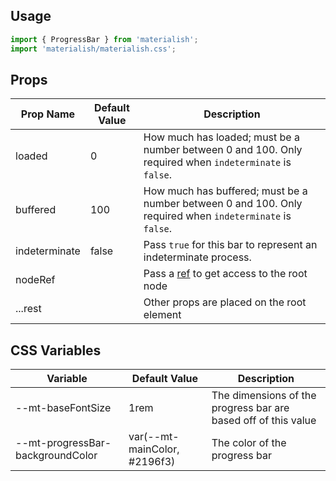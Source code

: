 ## Usage

```jsx
import { ProgressBar } from 'materialish';
import 'materialish/materialish.css';
```

## Props

| Prop Name     | Default Value | Description                                                                                               |
| ------------- | ------------- | --------------------------------------------------------------------------------------------------------- |
| loaded        | 0             | How much has loaded; must be a number between 0 and 100. Only required when `indeterminate` is `false`.   |
| buffered      | 100           | How much has buffered; must be a number between 0 and 100. Only required when `indeterminate` is `false`. |
| indeterminate | false         | Pass `true` for this bar to represent an indeterminate process.                                           |
| nodeRef       |               | Pass a [ref](https://reactjs.org/docs/refs-and-the-dom.html) to get access to the root node               |
| ...rest       |               | Other props are placed on the root element                                                                |

## CSS Variables

| Variable                         | Default Value                | Description                                                    |
| -------------------------------- | ---------------------------- | -------------------------------------------------------------- |
| --mt-baseFontSize                | 1rem                         | The dimensions of the progress bar are based off of this value |
| --mt-progressBar-backgroundColor | var(--mt-mainColor, #2196f3) | The color of the progress bar                                  |
